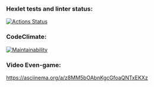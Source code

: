 ### Hexlet tests and linter status:

[![Actions Status](https://github.com/cokuevn/frontend-project-lvl1/workflows/hexlet-check/badge.svg)](https://github.com/cokuevn/frontend-project-lvl1/actions)

### CodeClimate:
[![Maintainability](https://api.codeclimate.com/v1/badges/62e7f26a5f0b0c10f30e/maintainability)](https://codeclimate.com/github/cokuevn/frontend-project-lvl1/maintainability)

### Video Even-game:
https://asciinema.org/a/z8MM5bOAbnKgcGfoaQNTxEKXz